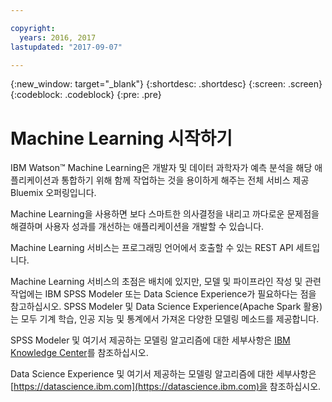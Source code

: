 ```yaml
---

copyright:
  years: 2016, 2017
lastupdated: "2017-09-07"

---
```


{:new_window: target="_blank"}
{:shortdesc: .shortdesc}
{:screen: .screen}
{:codeblock: .codeblock}
{:pre: .pre}

# Machine Learning 시작하기


IBM Watson™ Machine Learning은 개발자 및 데이터 과학자가 예측 분석을 해당 애플리케이션과 통합하기 위해 함께 작업하는 것을 용이하게
해주는 전체 서비스 제공 Bluemix 오퍼링입니다. 

Machine Learning을 사용하면 보다 스마트한 의사결정을 내리고 까다로운 문제점을 해결하며 사용자 성과를 개선하는 애플리케이션을 개발할 수 있습니다. 

Machine Learning 서비스는 프로그래밍 언어에서 호출할 수 있는 REST API 세트입니다. 

Machine Learning 서비스의 초점은
배치에 있지만, 모델 및 파이프라인 작성 및 관련 작업에는 IBM SPSS Modeler 또는
Data Science Experience가 필요하다는 점을 참고하십시오. SPSS Modeler 및 Data Science Experience(Apache Spark 활용)는 모두 기계 학습, 인공 지능 및 통계에서 가져온 다양한 모델링 메소드를 제공합니다. 

SPSS Modeler 및 여기서 제공하는 모델링 알고리즘에 대한 세부사항은
[IBM Knowledge Center]()를 참조하십시오. 

Data Science Experience 및 여기서 제공하는 모델링 알고리즘에 대한 세부사항은 [https://datascience.ibm.com](https://datascience.ibm.com)을 참조하십시오. 
